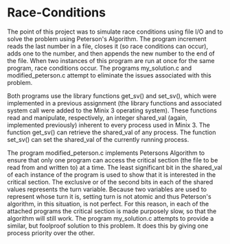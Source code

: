 # Race-Conditions
The point of this project was to simulate race conditions using file I/O and to solve the problem using Peterson's Algorithm. The program increment reads the last number in a file, closes it (so race conditions can occur), adds one to the number, and then appends the new number to the end of the file. When two instances of this program are run at once for the same program, race conditions occur. The programs my_solution.c and modified_peterson.c attempt to eliminate the issues associated with this problem.

Both programs use the library functions get_sv() and set_sv(), which were implemented in a previous assignment (the library functions and associated system call were added to the Minix 3 operating system). These functions read and manipulate, respectively, an integer shared_val (again, implemented previously) inherent to every process used in Minix 3. The function get_sv() can retrieve the shared_val of any process. The function set_sv() can set the shared_val of the currently running process.

The program modified_peterson.c implements Petersons Algorithm to ensure that only one program can access the critical section (the file to be read from and written to) at a time. The least significant bit in the shared_val of each instance of the program is used to show that it is interested in the critical section. The exclusive or of the second bits in each of the shared values represents the turn variable. Because two variables are used to represent whose turn it is, setting turn is not atomic and thus Peterson's algorithm, in this situation, is not perfect. For this reason, in each of the attached programs the critical section is made purposely slow, so that the algorithm will still work. The program my_solution.c attempts to provide a similar, but foolproof solution to this problem. It does this by giving one process priority over the other.

